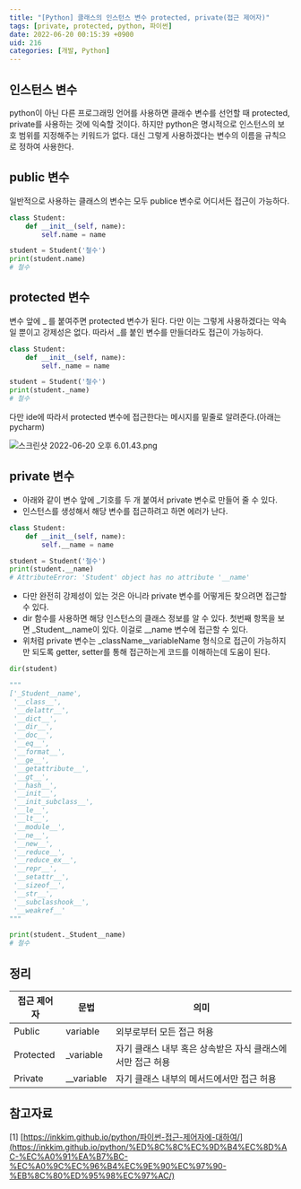 ```yaml
---
title: "[Python] 클래스의 인스턴스 변수 protected, private(접근 제어자)"
tags: [private, protected, python, 파이썬]
date: 2022-06-20 00:15:39 +0900
uid: 216
categories: [개발, Python]
---
```


## 인스턴스 변수

python이 아닌 다른 프로그래밍 언어를 사용하면 클래수 변수를 선언할 때 protected, private를 사용하는 것에 익숙할 것이다. 하지만 python은 명시적으로 인스턴스의 보호 범위를 지정해주는 키워드가 없다. 대신 그렇게 사용하겠다는 변수의 이름을 규칙으로 정하여 사용한다.

## public 변수

일반적으로 사용하는 클래스의 변수는 모두 publice 변수로 어디서든 접근이 가능하다.

```python
class Student:
    def __init__(self, name):
        self.name = name

student = Student('철수')
print(student.name)
# 철수
```

## protected 변수

변수 앞에 _ 를 붙여주면 protected 변수가 된다. 다만 이는 그렇게 사용하겠다는 약속일 뿐이고 강제성은 없다. 따라서 _를 붙인 변수를 만들더라도 접근이 가능하다.

```python
class Student:
    def __init__(self, name):
        self._name = name

student = Student('철수')
print(student._name)
# 철수
```

다만 ide에 따라서 protected 변수에 접근한다는 메시지를  밑줄로 알려준다.(아래는 pycharm)

![스크린샷 2022-06-20 오후 6.01.43.png](https://i.imgur.com/zfdzgAr.png)

## private 변수

- 아래와 같이 변수 앞에 _기호를 두 개 붙여서 private 변수로 만들어 줄 수 있다.
- 인스턴스를 생성해서 해당 변수를 접근하려고 하면 에러가 난다.

```python
class Student:
    def __init__(self, name):
        self.__name = name

student = Student('철수')
print(student.__name)
# AttributeError: 'Student' object has no attribute '__name'
```

- 다만 완전히 강제성이 있는 것은 아니라 private 변수를 어떻게든 찾으려면 접근할 수 있다.
- dir 함수를 사용하면 해당 인스턴스의 클래스 정보를 알 수 있다. 첫번째 항목을 보면 _Student__name이 있다. 이걸로 __name 변수에 접근할 수 있다.
- 위처럼 private 변수는 _className__variableName 형식으로 접근이 가능하지만 되도록 getter, setter를 통해 접근하는게 코드를 이해하는데 도움이 된다.

```python
dir(student)

"""
['_Student__name',
 '__class__',
 '__delattr__',
 '__dict__',
 '__dir__',
 '__doc__',
 '__eq__',
 '__format__',
 '__ge__',
 '__getattribute__',
 '__gt__',
 '__hash__',
 '__init__',
 '__init_subclass__',
 '__le__',
 '__lt__',
 '__module__',
 '__ne__',
 '__new__',
 '__reduce__',
 '__reduce_ex__',
 '__repr__',
 '__setattr__',
 '__sizeof__',
 '__str__',
 '__subclasshook__',
 '__weakref__'
"""
```

```python
print(student._Student__name)
# 철수
```

## 정리

| 접근 제어자 | 문법 | 의미 |
| --- | --- | --- |
| Public | variable | 외부로부터 모든 접근 허용 |
| Protected | _variable | 자기 클래스 내부 혹은 상속받은 자식 클래스에서만 접근 허용 |
| Private | __variable | 자기 클래스 내부의 메서드에서만 접근 허용 |

## 참고자료

[1] [https://inkkim.github.io/python/파이썬-접근-제어자에-대하여/](https://inkkim.github.io/python/%ED%8C%8C%EC%9D%B4%EC%8D%AC-%EC%A0%91%EA%B7%BC-%EC%A0%9C%EC%96%B4%EC%9E%90%EC%97%90-%EB%8C%80%ED%95%98%EC%97%AC/)